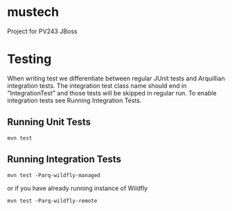 # mustech
Project for PV243 JBoss

# Testing

When writing test we differentiate between regular JUnit tests and Arquillian integration tests.
The integration test class name should end in "IntegrationTest" and those tests will be skipped in 
regular run. To enable integration tests see Running Integration Tests.

## Running Unit Tests

    mvn test

## Running Integration Tests

    mvn test -Parq-wildfly-managed

or if you have already running instance of Wildfly

    mvn test -Parq-wildfly-remote
